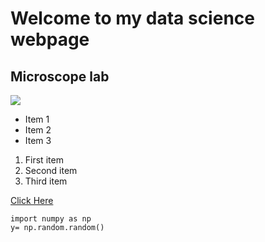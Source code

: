 # Welcome to my data science webpage

## Microscope lab
<img src="https://cdn.the-scientist.com/assets/articleNo/65746/aImg/31564/artificial-intelligence-image-data-learning-m.png">


- Item 1
- Item 2
- Item 3

1. First item
2. Second item
3. Third item

[Click Here](https://www.linkedin.com/in/francis-boateng/)

```
import numpy as np
y= np.random.random()
```
